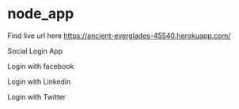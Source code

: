 # node_app
Find live url here 
https://ancient-everglades-45540.herokuapp.com/

Social Login App 

Login with facebook 

Login with Linkedin

Login with Twitter
